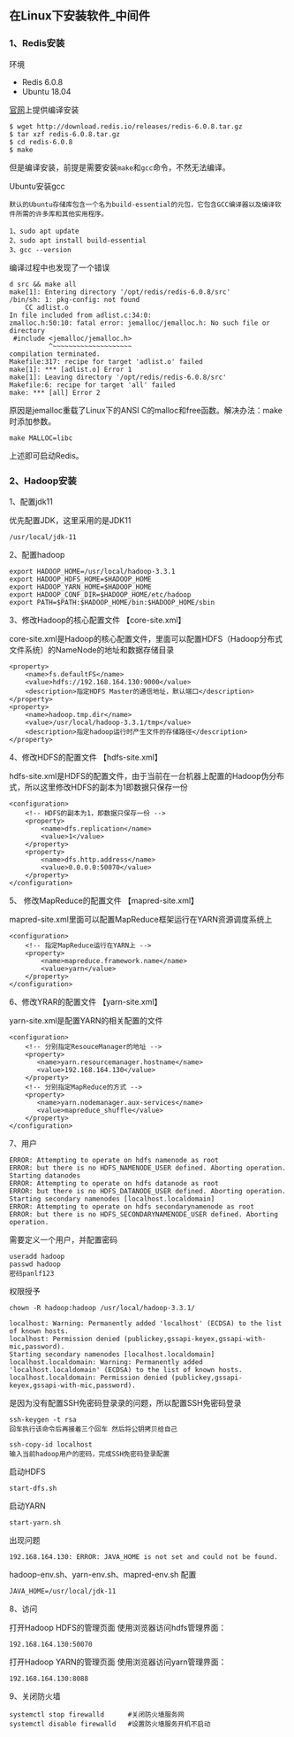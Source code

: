 ## 在Linux下安装软件_中间件

### 1、Redis安装

环境

- Redis 6.0.8
- Ubuntu 18.04

[官网](https://redis.io/download)上提供编译安装
```
$ wget http://download.redis.io/releases/redis-6.0.8.tar.gz
$ tar xzf redis-6.0.8.tar.gz
$ cd redis-6.0.8
$ make
```

但是编译安装，前提是需要安装`make`和`gcc`命令，不然无法编译。

Ubuntu安装gcc
```
默认的Ubuntu存储库包含一个名为build-essential的元包，它包含GCC编译器以及编译软件所需的许多库和其他实用程序。

1、sudo apt update
2、sudo apt install build-essential
3、gcc --version
```

编译过程中也发现了一个错误
```
d src && make all
make[1]: Entering directory '/opt/redis/redis-6.0.8/src'
/bin/sh: 1: pkg-config: not found
    CC adlist.o
In file included from adlist.c:34:0:
zmalloc.h:50:10: fatal error: jemalloc/jemalloc.h: No such file or directory
 #include <jemalloc/jemalloc.h>
          ^~~~~~~~~~~~~~~~~~~~~
compilation terminated.
Makefile:317: recipe for target 'adlist.o' failed
make[1]: *** [adlist.o] Error 1
make[1]: Leaving directory '/opt/redis/redis-6.0.8/src'
Makefile:6: recipe for target 'all' failed
make: *** [all] Error 2
```

原因是jemalloc重载了Linux下的ANSI C的malloc和free函数。解决办法：make时添加参数。
```
make MALLOC=libc
```

上述即可启动Redis。


### 2、Hadoop安装
1、配置jdk11

优先配置JDK，这里采用的是JDK11
```
/usr/local/jdk-11
```

2、配置hadoop
```
export HADOOP_HOME=/usr/local/hadoop-3.3.1
export HADOOP_HDFS_HOME=$HADOOP_HOME
export HADOOP_YARN_HOME=$HADOOP_HOME
export HADOOP_CONF_DIR=$HADOOP_HOME/etc/hadoop
export PATH=$PATH:$HADOOP_HOME/bin:$HADOOP_HOME/sbin
```

3、修改Hadoop的核心配置文件 【core-site.xml】

core-site.xml是Hadoop的核心配置文件，里面可以配置HDFS（Hadoop分布式文件系统）的NameNode的地址和数据存储目录
```
<property>
	<name>fs.defaultFS</name>
	<value>hdfs://192.168.164.130:9000</value>
	<description>指定HDFS Master的通信地址，默认端口</description>
</property>
<property>
	<name>hadoop.tmp.dir</name>
	<value>/usr/local/hadoop-3.3.1/tmp</value>
	<description>指定hadoop运行时产生文件的存储路径</description>
</property>
```

4、修改HDFS的配置文件 【hdfs-site.xml】

hdfs-site.xml是HDFS的配置文件，由于当前在一台机器上配置的Hadoop伪分布式，所以这里修改HDFS的副本为1即数据只保存一份
```
<configuration>
    <!-- HDFS的副本为1，即数据只保存一份 -->
    <property>
        <name>dfs.replication</name>
        <value>1</value>
    </property>
	<property>
		<name>dfs.http.address</name>
		<value>0.0.0.0:50070</value>
	</property>
</configuration>
```
5、 修改MapReduce的配置文件  【mapred-site.xml】

mapred-site.xml里面可以配置MapReduce框架运行在YARN资源调度系统上 
```
<configuration>
    <!-- 指定MapReduce运行在YARN上 -->
    <property>
        <name>mapreduce.framework.name</name>
        <value>yarn</value>
    </property>
</configuration>
```

6、修改YRAR的配置文件 【yarn-site.xml】

yarn-site.xml是配置YARN的相关配置的文件
```
<configuration>
    <!-- 分别指定ResouceManager的地址 -->
    <property>
       <name>yarn.resourcemanager.hostname</name>
       <value>192.168.164.130</value>
    </property>
    <!-- 分别指定MapReduce的方式 -->
    <property>
       <name>yarn.nodemanager.aux-services</name>
       <value>mapreduce_shuffle</value>
    </property>
</configuration>
```
7、用户
```
ERROR: Attempting to operate on hdfs namenode as root
ERROR: but there is no HDFS_NAMENODE_USER defined. Aborting operation.
Starting datanodes
ERROR: Attempting to operate on hdfs datanode as root
ERROR: but there is no HDFS_DATANODE_USER defined. Aborting operation.
Starting secondary namenodes [localhost.localdomain]
ERROR: Attempting to operate on hdfs secondarynamenode as root
ERROR: but there is no HDFS_SECONDARYNAMENODE_USER defined. Aborting operation.
```
需要定义一个用户，并配置密码
```
useradd hadoop
passwd hadoop
密码panlf123
```

权限授予
```
chown -R hadoop:hadoop /usr/local/hadoop-3.3.1/

```


```
localhost: Warning: Permanently added 'localhost' (ECDSA) to the list of known hosts.
localhost: Permission denied (publickey,gssapi-keyex,gssapi-with-mic,password).
Starting secondary namenodes [localhost.localdomain]
localhost.localdomain: Warning: Permanently added 'localhost.localdomain' (ECDSA) to the list of known hosts.
localhost.localdomain: Permission denied (publickey,gssapi-keyex,gssapi-with-mic,password).
```
是因为没有配置SSH免密码登录录的问题，所以配置SSH免密码登录

```
ssh-keygen -t rsa
回车执行该命令后再接着三个回车 然后将公钥拷贝给自己

ssh-copy-id localhost
输入当前hadoop用户的密码，完成SSH免密码登录配置
```

启动HDFS
```
start-dfs.sh
```

启动YARN
```
start-yarn.sh
```

出现问题
```
192.168.164.130: ERROR: JAVA_HOME is not set and could not be found.
```

hadoop-env.sh、yarn-env.sh、mapred-env.sh 配置 
```
JAVA_HOME=/usr/local/jdk-11
```

8、访问

打开Hadoop HDFS的管理页面
使用浏览器访问hdfs管理界面：
```
192.168.164.130:50070
```
打开Hadoop YARN的管理页面
使用浏览器访问yarn管理界面：
```
192.168.164.130:8088
```

9、关闭防火墙
```
systemctl stop firewalld      #关闭防火墙服务网
systemctl disable firewalld   #设置防火墙服务开机不启动
```